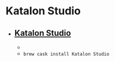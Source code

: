 # Katalon Studio
- [Katalon Studio](https://www.katalon.com/download/)
  - 
  - 
  - `brew cask install Katalon Studio`
